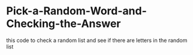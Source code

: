# Pick-a-Random-Word-and-Checking-the-Answer
this code to check a random list and see if there are letters in the random list
